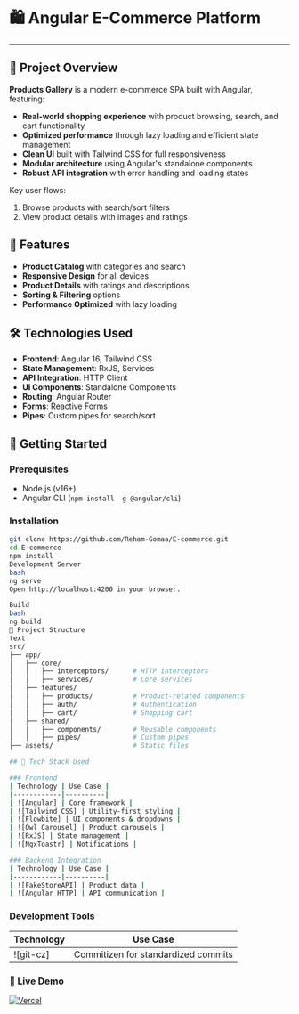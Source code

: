 # 🛍️ Angular E-Commerce Platform

---

## 📝 Project Overview

**Products Gallery** is a modern e-commerce SPA built with Angular, featuring:

- **Real-world shopping experience** with product browsing, search, and cart functionality
- **Optimized performance** through lazy loading and efficient state management
- **Clean UI** built with Tailwind CSS for full responsiveness
- **Modular architecture** using Angular's standalone components
- **Robust API integration** with error handling and loading states

Key user flows:

1. Browse products with search/sort filters
2. View product details with images and ratings

## 🌟 Features

- **Product Catalog** with categories and search
- **Responsive Design** for all devices
- **Product Details** with ratings and descriptions
- **Sorting & Filtering** options
- **Performance Optimized** with lazy loading

## 🛠️ Technologies Used

- **Frontend**: Angular 16, Tailwind CSS
- **State Management**: RxJS, Services
- **API Integration**: HTTP Client
- **UI Components**: Standalone Components
- **Routing**: Angular Router
- **Forms**: Reactive Forms
- **Pipes**: Custom pipes for search/sort

## 🚀 Getting Started

### Prerequisites

- Node.js (v16+)
- Angular CLI (`npm install -g @angular/cli`)

### Installation

```bash
git clone https://github.com/Reham-Gomaa/E-commerce.git
cd E-commerce
npm install
Development Server
bash
ng serve
Open http://localhost:4200 in your browser.

Build
bash
ng build
📂 Project Structure
text
src/
├── app/
│   ├── core/
│   │   ├── interceptors/      # HTTP interceptors
│   │   ├── services/          # Core services
│   ├── features/
│   │   ├── products/          # Product-related components
│   │   ├── auth/              # Authentication
│   │   ├── cart/              # Shopping cart
│   ├── shared/
│   │   ├── components/        # Reusable components
│   │   ├── pipes/             # Custom pipes
├── assets/                    # Static files

## 🧱 Tech Stack Used

### Frontend
| Technology | Use Case |
|------------|----------|
| ![Angular] | Core framework |
| ![Tailwind CSS] | Utility-first styling |
| ![Flowbite] | UI components & dropdowns |
| ![Owl Carousel] | Product carousels |
| ![RxJS] | State management |
| ![NgxToastr] | Notifications |

### Backend Integration
| Technology | Use Case |
|------------|----------|
| ![FakeStoreAPI] | Product data |
| ![Angular HTTP] | API communication |
```

### Development Tools

| Technology | Use Case                            |
| ---------- | ----------------------------------- |
| ![git-cz]  | Commitizen for standardized commits |

### 🚀 Live Demo

[![Vercel](https://img.shields.io/badge/Vercel-Live_Demo-000000?logo=vercel&logoColor=white)](https://e-commerce-git-main-rehams-projects-bc209b3e.vercel.app)
